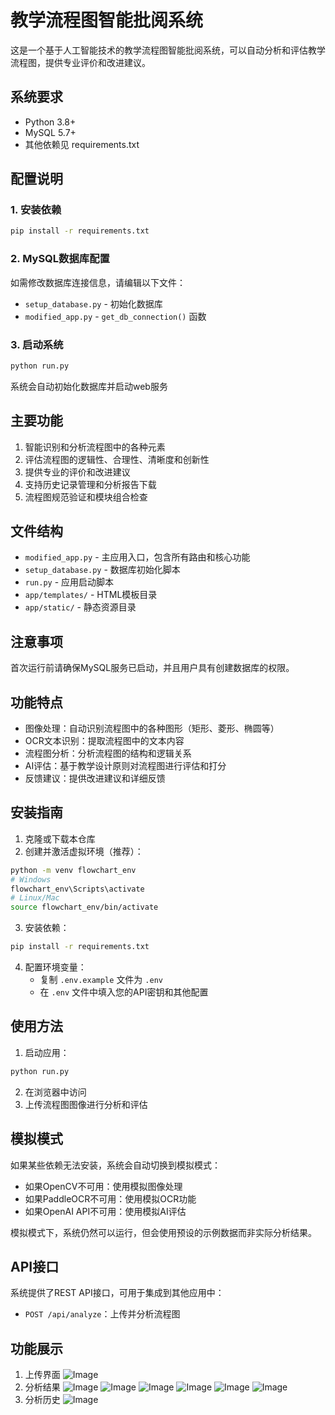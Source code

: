 # 教学流程图智能批阅系统

这是一个基于人工智能技术的教学流程图智能批阅系统，可以自动分析和评估教学流程图，提供专业评价和改进建议。

## 系统要求

- Python 3.8+
- MySQL 5.7+
- 其他依赖见 requirements.txt

## 配置说明

### 1. 安装依赖

```bash
pip install -r requirements.txt
```

### 2. MySQL数据库配置

如需修改数据库连接信息，请编辑以下文件：
- `setup_database.py` - 初始化数据库
- `modified_app.py` - `get_db_connection()` 函数

### 3. 启动系统

```bash
python run.py
```

系统会自动初始化数据库并启动web服务

## 主要功能

1. 智能识别和分析流程图中的各种元素
2. 评估流程图的逻辑性、合理性、清晰度和创新性
3. 提供专业的评价和改进建议
4. 支持历史记录管理和分析报告下载
5. 流程图规范验证和模块组合检查

## 文件结构

- `modified_app.py` - 主应用入口，包含所有路由和核心功能
- `setup_database.py` - 数据库初始化脚本
- `run.py` - 应用启动脚本
- `app/templates/` - HTML模板目录
- `app/static/` - 静态资源目录

## 注意事项

首次运行前请确保MySQL服务已启动，并且用户具有创建数据库的权限。

## 功能特点

- 图像处理：自动识别流程图中的各种图形（矩形、菱形、椭圆等）
- OCR文本识别：提取流程图中的文本内容
- 流程图分析：分析流程图的结构和逻辑关系
- AI评估：基于教学设计原则对流程图进行评估和打分
- 反馈建议：提供改进建议和详细反馈

## 安装指南

1. 克隆或下载本仓库
2. 创建并激活虚拟环境（推荐）：

```bash
python -m venv flowchart_env
# Windows
flowchart_env\Scripts\activate
# Linux/Mac
source flowchart_env/bin/activate
```

3. 安装依赖：

```bash
pip install -r requirements.txt
```

4. 配置环境变量：
   - 复制 `.env.example` 文件为 `.env`
   - 在 `.env` 文件中填入您的API密钥和其他配置

## 使用方法

1. 启动应用：

```bash
python run.py
```

2. 在浏览器中访问
3. 上传流程图图像进行分析和评估

## 模拟模式

如果某些依赖无法安装，系统会自动切换到模拟模式：

- 如果OpenCV不可用：使用模拟图像处理
- 如果PaddleOCR不可用：使用模拟OCR功能
- 如果OpenAI API不可用：使用模拟AI评估

模拟模式下，系统仍然可以运行，但会使用预设的示例数据而非实际分析结果。

## API接口

系统提供了REST API接口，可用于集成到其他应用中：

- `POST /api/analyze`：上传并分析流程图

## 功能展示
1. 上传界面
![Image](https://github.com/user-attachments/assets/8777bf02-22e6-4662-a406-17787e7614b9)
2. 分析结果
![Image](https://github.com/user-attachments/assets/5fb7d09c-8429-4a59-94e7-47ef19644bda)
![Image](https://github.com/user-attachments/assets/750124d4-f1d5-4d25-a106-1cdd58ce7631)
![Image](https://github.com/user-attachments/assets/08e18222-fa6d-426e-adf5-0c6705364fa2)
![Image](https://github.com/user-attachments/assets/0e01b6ee-eaf7-4cd9-81b4-94f9b5473bd8)
![Image](https://github.com/user-attachments/assets/79699d8e-9b90-4909-a66a-e5d197269a0e)
![Image](https://github.com/user-attachments/assets/5d2f1b13-c543-4d87-8474-bf769eb10ad6)
3. 分析历史
![Image](https://github.com/user-attachments/assets/5a1aa400-3188-4bf9-af57-1cff9ae8ad29)